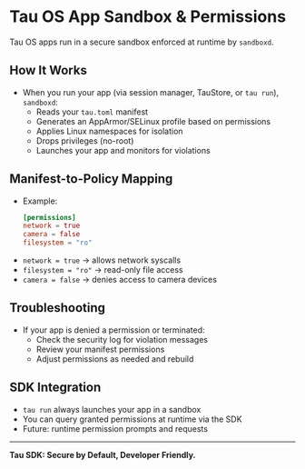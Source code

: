 # Tau OS App Sandbox & Permissions

Tau OS apps run in a secure sandbox enforced at runtime by `sandboxd`.

## How It Works
- When you run your app (via session manager, TauStore, or `tau run`), `sandboxd`:
  - Reads your `tau.toml` manifest
  - Generates an AppArmor/SELinux profile based on permissions
  - Applies Linux namespaces for isolation
  - Drops privileges (no-root)
  - Launches your app and monitors for violations

## Manifest-to-Policy Mapping
- Example:
  ```toml
  [permissions]
  network = true
  camera = false
  filesystem = "ro"
  ```
- `network = true` → allows network syscalls
- `filesystem = "ro"` → read-only file access
- `camera = false` → denies access to camera devices

## Troubleshooting
- If your app is denied a permission or terminated:
  - Check the security log for violation messages
  - Review your manifest permissions
  - Adjust permissions as needed and rebuild

## SDK Integration
- `tau run` always launches your app in a sandbox
- You can query granted permissions at runtime via the SDK
- Future: runtime permission prompts and requests

---

**Tau SDK: Secure by Default, Developer Friendly.** 